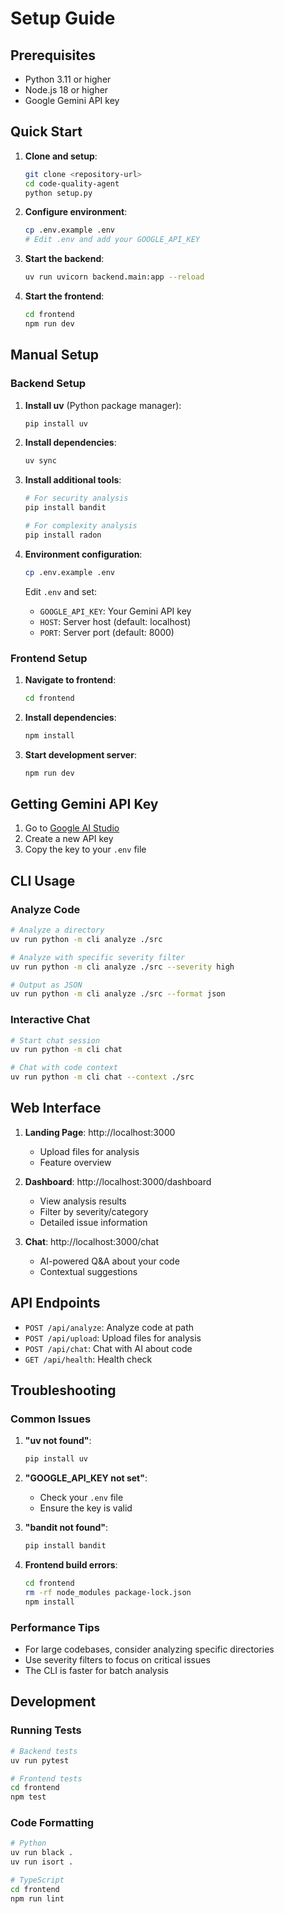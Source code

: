 # Setup Guide

## Prerequisites

- Python 3.11 or higher
- Node.js 18 or higher
- Google Gemini API key

## Quick Start

1. **Clone and setup**:
   ```bash
   git clone <repository-url>
   cd code-quality-agent
   python setup.py
   ```

2. **Configure environment**:
   ```bash
   cp .env.example .env
   # Edit .env and add your GOOGLE_API_KEY
   ```

3. **Start the backend**:
   ```bash
   uv run uvicorn backend.main:app --reload
   ```

4. **Start the frontend**:
   ```bash
   cd frontend
   npm run dev
   ```

## Manual Setup

### Backend Setup

1. **Install uv** (Python package manager):
   ```bash
   pip install uv
   ```

2. **Install dependencies**:
   ```bash
   uv sync
   ```

3. **Install additional tools**:
   ```bash
   # For security analysis
   pip install bandit
   
   # For complexity analysis
   pip install radon
   ```

4. **Environment configuration**:
   ```bash
   cp .env.example .env
   ```
   
   Edit `.env` and set:
   - `GOOGLE_API_KEY`: Your Gemini API key
   - `HOST`: Server host (default: localhost)
   - `PORT`: Server port (default: 8000)

### Frontend Setup

1. **Navigate to frontend**:
   ```bash
   cd frontend
   ```

2. **Install dependencies**:
   ```bash
   npm install
   ```

3. **Start development server**:
   ```bash
   npm run dev
   ```

## Getting Gemini API Key

1. Go to [Google AI Studio](https://makersuite.google.com/app/apikey)
2. Create a new API key
3. Copy the key to your `.env` file

## CLI Usage

### Analyze Code
```bash
# Analyze a directory
uv run python -m cli analyze ./src

# Analyze with specific severity filter
uv run python -m cli analyze ./src --severity high

# Output as JSON
uv run python -m cli analyze ./src --format json
```

### Interactive Chat
```bash
# Start chat session
uv run python -m cli chat

# Chat with code context
uv run python -m cli chat --context ./src
```

## Web Interface

1. **Landing Page**: http://localhost:3000
   - Upload files for analysis
   - Feature overview

2. **Dashboard**: http://localhost:3000/dashboard
   - View analysis results
   - Filter by severity/category
   - Detailed issue information

3. **Chat**: http://localhost:3000/chat
   - AI-powered Q&A about your code
   - Contextual suggestions

## API Endpoints

- `POST /api/analyze`: Analyze code at path
- `POST /api/upload`: Upload files for analysis
- `POST /api/chat`: Chat with AI about code
- `GET /api/health`: Health check

## Troubleshooting

### Common Issues

1. **"uv not found"**:
   ```bash
   pip install uv
   ```

2. **"GOOGLE_API_KEY not set"**:
   - Check your `.env` file
   - Ensure the key is valid

3. **"bandit not found"**:
   ```bash
   pip install bandit
   ```

4. **Frontend build errors**:
   ```bash
   cd frontend
   rm -rf node_modules package-lock.json
   npm install
   ```

### Performance Tips

- For large codebases, consider analyzing specific directories
- Use severity filters to focus on critical issues
- The CLI is faster for batch analysis

## Development

### Running Tests
```bash
# Backend tests
uv run pytest

# Frontend tests
cd frontend
npm test
```

### Code Formatting
```bash
# Python
uv run black .
uv run isort .

# TypeScript
cd frontend
npm run lint
```